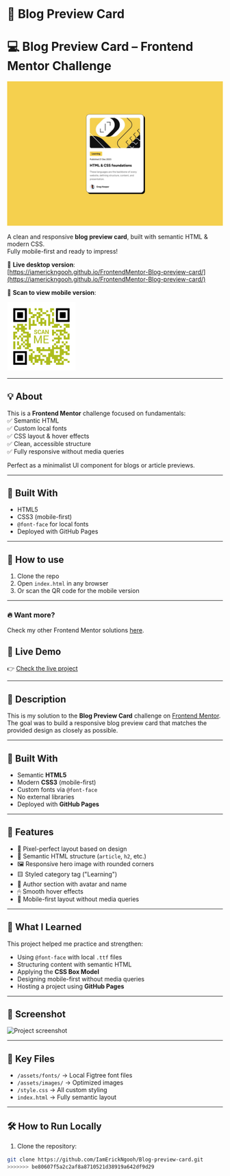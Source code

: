 # 📰 Blog Preview Card

# 💻 Blog Preview Card – Frontend Mentor Challenge


<img src="./design/desktop-design.jpg"/>


A clean and responsive **blog preview card**, built with semantic HTML & modern CSS.  
Fully mobile-first and ready to impress!

🔗 **Live desktop version**:  
[https://iamerickngooh.github.io/FrontendMentor-Blog-preview-card/](https://iamerickngooh.github.io/FrontendMentor-Blog-preview-card/)

📱 **Scan to view mobile version**:

<img src="./assets/images/frame.png" alt="QR Code to view mobile version" width="160"/>

---

## 💡 About

This is a **Frontend Mentor** challenge focused on fundamentals:  
✅ Semantic HTML  
✅ Custom local fonts  
✅ CSS layout & hover effects  
✅ Clean, accessible structure  
✅ Fully responsive without media queries

Perfect as a minimalist UI component for blogs or article previews.

---

## 🚀 Built With

- HTML5
- CSS3 (mobile-first)
- `@font-face` for local fonts
- Deployed with GitHub Pages

---

## 📂 How to use

1. Clone the repo  
2. Open `index.html` in any browser  
3. Or scan the QR code for the mobile version

---

### 🔥 Want more?

Check my other Frontend Mentor solutions [here](https://github.com/IamErickNgooh).


## 📍 Live Demo

👉 [Check the live project](https://iamerickngooh.github.io/Blog-preview-card/)

---

## 📝 Description

This is my solution to the **Blog Preview Card** challenge on [Frontend Mentor](https://www.frontendmentor.io/challenges/blog-preview-card-ckPaj01XZw).  
The goal was to build a responsive blog preview card that matches the provided design as closely as possible.

---

## 🔧 Built With

- Semantic **HTML5**
- Modern **CSS3** (mobile-first)
- Custom fonts via `@font-face`
- No external libraries
- Deployed with **GitHub Pages**

---

## 🎯 Features

- 🎨 Pixel-perfect layout based on design
- 🧱 Semantic HTML structure (`article`, `h2`, etc.)
- 🖼 Responsive hero image with rounded corners
- 🟨 Styled category tag ("Learning")
- 🧑 Author section with avatar and name
- 🖱 Smooth hover effects
- 📱 Mobile-first layout without media queries

---

## 🚀 What I Learned

This project helped me practice and strengthen:

- Using `@font-face` with local `.ttf` files
- Structuring content with semantic HTML
- Applying the **CSS Box Model**
- Designing mobile-first without media queries
- Hosting a project using **GitHub Pages**

---

## 📸 Screenshot

![Project screenshot](./assets/images/preview.png)

---

## 📂 Key Files

- `/assets/fonts/` → Local Figtree font files
- `/assets/images/` → Optimized images
- `/style.css` → All custom styling
- `index.html` → Fully semantic layout

---

## 🛠 How to Run Locally

1. Clone the repository:
```bash
git clone https://github.com/IamErickNgooh/Blog-preview-card.git
>>>>>>> be80607f5a2c2af8a8710521d38919a642df9d29
